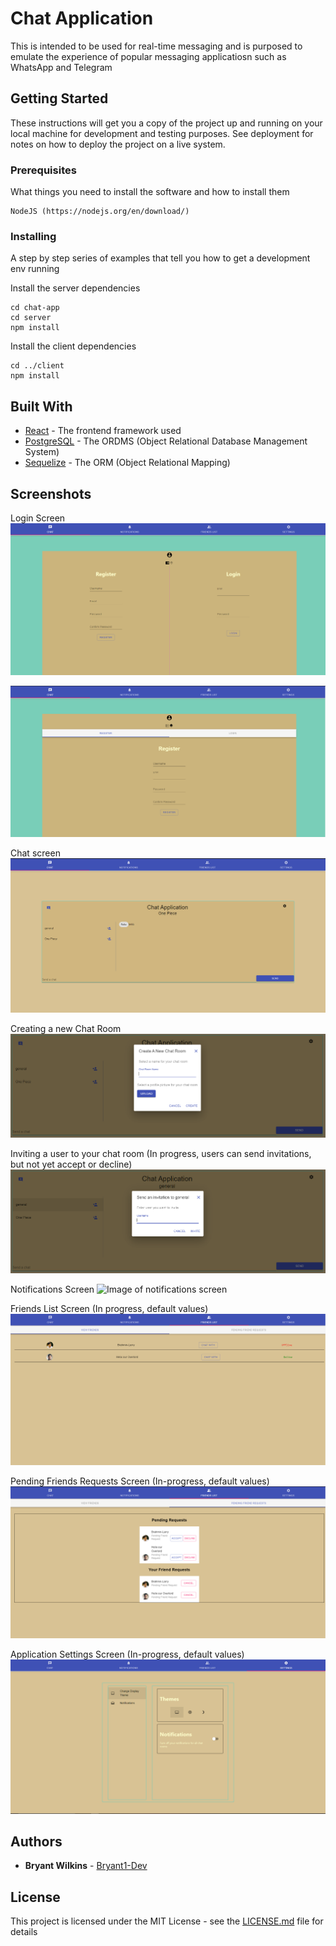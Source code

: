 # Chat Application

This is intended to be used for real-time messaging and is purposed to emulate the experience of popular messaging applicatiosn such as WhatsApp and Telegram

## Getting Started

These instructions will get you a copy of the project up and running on your local machine for development and testing purposes. See deployment for notes on how to deploy the project on a live system.

### Prerequisites

What things you need to install the software and how to install them

```
NodeJS (https://nodejs.org/en/download/)
```

### Installing

A step by step series of examples that tell you how to get a development env running

Install the server dependencies
```
cd chat-app
cd server
npm install
```
Install the client dependencies
```
cd ../client
npm install
```


## Built With

* [React](https://reactjs.org/docs/getting-started.html) - The frontend framework used
* [PostgreSQL](https://www.postgresql.org/docs/12/index.html) - The ORDMS (Object Relational Database Management System)
* [Sequelize](https://sequelize.org/v5/) - The ORM (Object Relational Mapping)

## Screenshots

Login Screen
![Image of Login side by side](https://github.com/Bryant1-Dev/Chat-App/blob/master/screenshots/login_side_by_side.PNG)

![Image of stacked Login](https://github.com/Bryant1-Dev/Chat-App/blob/master/screenshots/login_stacked.PNG)

Chat screen
![Image of Chat screen](https://github.com/Bryant1-Dev/Chat-App/blob/master/screenshots/chat_screen.PNG)

Creating a new Chat Room
![Image of creating a new chat room](https://github.com/Bryant1-Dev/Chat-App/blob/master/screenshots/chat_add_new_chat.PNG)

Inviting a user to your chat room (In progress, users can send invitations, but not yet accept or decline)
![Image of inviting a user to your chat room](https://github.com/Bryant1-Dev/Chat-App/blob/master/screenshots/chat_add_user.PNG)

Notifications Screen
![Image of notifications screen](https://github.com/Bryant1-Dev/Chat-App/blob/master/screenshots/chat.PNG)

Friends List Screen (In progress, default values)
![Image of freinds list screen](https://github.com/Bryant1-Dev/Chat-App/blob/master/screenshots/friends_list.PNG)

Pending Friends Requests Screen (In-progress, default values)
![Image of pending friend requests screen](https://github.com/Bryant1-Dev/Chat-App/blob/master/screenshots/friends_list_pending.PNG)

Application Settings Screen (In-progress, default values)
![Image of applicaiton settings screen](https://github.com/Bryant1-Dev/Chat-App/blob/master/screenshots/settings.PNG)
## Authors

* **Bryant Wilkins** - [Bryant1-Dev](https://github.com/Bryant1-Dev)

## License

This project is licensed under the MIT License - see the [LICENSE.md](LICENSE.md) file for details

